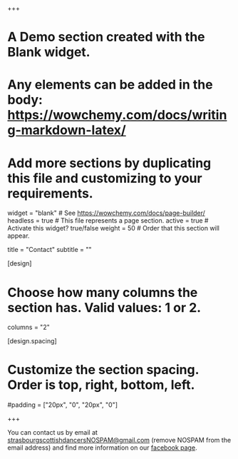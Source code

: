+++
# A Demo section created with the Blank widget.
# Any elements can be added in the body: https://wowchemy.com/docs/writing-markdown-latex/
# Add more sections by duplicating this file and customizing to your requirements.

widget = "blank"  # See https://wowchemy.com/docs/page-builder/
headless = true  # This file represents a page section.
active = true  # Activate this widget? true/false
weight = 50  # Order that this section will appear.

title = "Contact"
subtitle = ""

[design]
  # Choose how many columns the section has. Valid values: 1 or 2.
  columns = "2"

[design.spacing]
  # Customize the section spacing. Order is top, right, bottom, left.
  #padding = ["20px", "0", "20px", "0"]

+++

You can contact us by email at <strasbourgscottishdancersNOSPAM@gmail.com> (remove NOSPAM from the email address) and find more information on our [facebook page](https://www.facebook.com/groups/1924021581215470/about/).
